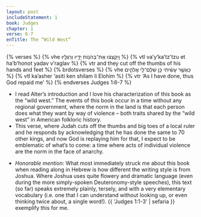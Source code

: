 ```yaml
---
layout: post
includeStatement: 1
book: Judges
chapter: 1
verse: 6-7
enTitle: The “Wild West”
---
```


{% verses %}
{% vhe וַֽיְקַצְּצ֔וּ אֶת־בְּהֹנ֥וֹת יָדָ֖יו וְרַגְלָֽיו׃ %}
{% vtl va’y’ka’tz’tzu et ha’b’honot yadav v’raglav %}
{% vtr and they cut off the thumbs of his hands and feet %}
{% brdotsverses %}
{% vhe כַּאֲשֶׁ֣ר עָשִׂ֔יתִי כֵּ֥ן שִׁלַּם־לִ֖י אֱלֹהִ֑ים %}
{% vtl ka’asher ‘asiti ken shilam li Elohim %}
{% vtr ‘As I have done, thus God repaid me’ %}
{% endverses Judges 1:6-7 %}

- I read Alter’s introduction and I love his characterization of this book as the “wild west.” The events of this book occur in a time without any regional government, where the norm in the land is that each person does what they want by way of violence – both traits shared by the “wild west” in American folkloric history.
- This verse, where Judah cuts off the thumbs and big toes of a local ruler and he responds by acknowledging that he has done the same to 70 other kings, and now God is replaying him for that, I expect to be emblematic of what’s to come: a time where acts of individual violence are the norm in the face of anarchy.

<!--more-->
- *Honorable mention:* What most immediately struck me about this book when reading along in Hebrew is how different the writing style is from Joshua. Where Joshua uses quite flowery and dramatic language (even during the more simply-spoken Deuteronomy-style speeches), this text (so far) speaks extremely plainly, tersely, and with a very elementary vocabulary (i.e. one that I can understand without looking up, or even thinking twice about, a single word!). {{ 'Judges 1:1-3' | sefaria }} exemplify this for me.
